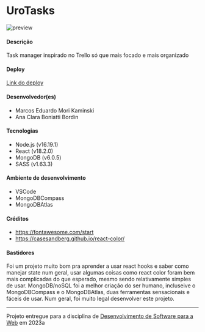 # UroTasks
![preview](https://github.com/elc1090/project3-urotasks/assets/78169543/ef674720-4f38-433f-b05a-3842e4576ebf)

#### Descrição
Task manager inspirado no Trello só que mais focado e mais organizado

#### Deploy
[Link do deploy](https://urotasks.onrender.com/)

#### Desenvolvedor(es)
- Marcos Eduardo Mori Kaminski
- Ana Clara Boniatti Bordin

#### Tecnologias
- Node.js (v16.19.1)
- React (v18.2.0)
- MongoDB (v6.0.5)
- SASS (v1.63.3)

#### Ambiente de desenvolvimento
- VSCode
- MongoDBCompass
- MongoDBAtlas

#### Créditos
- https://fontawesome.com/start
- https://casesandberg.github.io/react-color/

#### Bastidores
Foi um projeto muito bom pra aprender a usar react hooks e saber como manejar state num geral, usar algumas coisas como react color foram bem mais complicadas do que esperado, mesmo sendo relativamente simples de usar. MongoDB/noSQL foi a melhor criação do ser humano, incluseive o MongoDBCompass e o MongoDBAtlas, duas ferramentas sensacionais e fáceis de usar. Num geral, foi muito legal desenvolver este projeto.

---
Projeto entregue para a disciplina de [Desenvolvimento de Software para a Web](http://github.com/andreainfufsm/elc1090-2023a) em 2023a
